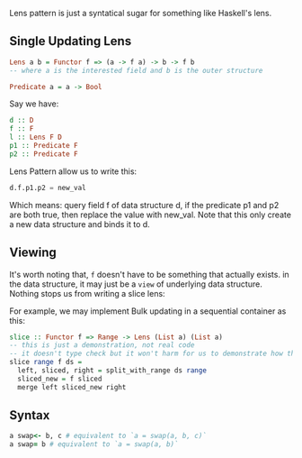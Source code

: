 Lens pattern is just a syntatical sugar for something like Haskell's lens.

## Single Updating Lens

```haskell
Lens a b = Functor f => (a -> f a) -> b -> f b
-- where a is the interested field and b is the outer structure

Predicate a = a -> Bool
```
Say we have:
<!-- a data structure `d`, and an interested field `f`, a lense `l` of type `Lens f d`, and a predicate `p` of type `` -->
```haskell
d :: D
f :: F
l :: Lens F D
p1 :: Predicate F
p2 :: Predicate F
```
Lens Pattern allow us to write this:
```python
d.f.p1.p2 = new_val
```
Which means: query field f of data structure d, if the predicate p1 and p2 are both true, then replace the value with new_val. Note that this only create a new data structure and binds it to d.

## Viewing

It's worth noting that, `f` doesn't have to be something that actually exists.
in the data structure, it may just be a `view` of underlying data structure. Nothing stops us from writing a slice lens:

For example, we may implement Bulk updating in a sequential container as this:

```haskell
slice :: Functor f => Range -> Lens (List a) (List a)
-- this is just a demonstration, not real code 
-- it doesn't type check but it won't harm for us to demonstrate how this works.
slice range f ds = 
  left, sliced, right = split_with_range ds range
  sliced_new = f sliced
  merge left sliced_new right
```

## Syntax

```ruby
a swap<- b, c # equivalent to `a = swap(a, b, c)`
a swap= b # equivalent to `a = swap(a, b)`
```
